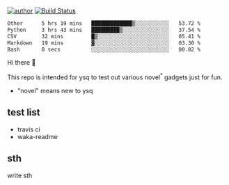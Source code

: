 [![author](https://img.shields.io/badge/author-ysq-green)](https://github.com/Yang-Shiqin)
[![Build Status](https://app.travis-ci.com/Yang-Shiqin/testall.svg?branch=main)](https://app.travis-ci.com/Yang-Shiqin/testall)

<!--START_SECTION:waka-->

```txt
Other      5 hrs 19 mins   █████████████▒░░░░░░░░░░░   53.72 %
Python     3 hrs 43 mins   █████████▒░░░░░░░░░░░░░░░   37.54 %
CSV        32 mins         █▒░░░░░░░░░░░░░░░░░░░░░░░   05.41 %
Markdown   19 mins         ▓░░░░░░░░░░░░░░░░░░░░░░░░   03.30 %
Bash       0 secs          ░░░░░░░░░░░░░░░░░░░░░░░░░   00.02 %
```

<!--END_SECTION:waka-->

Hi there 👋

This repo is intended for ysq to test out various novel<sup>*</sup> gadgets just for fun.

- "novel" means new to ysq

## test list
- travis ci
- waka-readme


## sth
write sth

